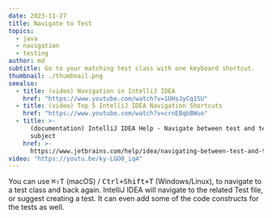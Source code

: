 ```yaml
---
date: 2023-11-27
title: Navigate to Test
topics:
  - java
  - navigation
  - testing
author: md
subtitle: Go to your matching test class with one keyboard shortcut.
thumbnail: ./thumbnail.png
seealso:
  - title: (video) Navigation in IntelliJ IDEA
    href: "https://www.youtube.com/watch?v=1UHsJyCq1SU"
  - title: (video) Top 5 IntelliJ IDEA Navigation Shortcuts
    href: "https://www.youtube.com/watch?v=crnEBqbBWuo"
  - title: >-
      (documentation) IntelliJ IDEA Help - Navigate between test and test
      subject
    href: >-
      https://www.jetbrains.com/help/idea/navigating-between-test-and-test-subject.html
video: "https://youtu.be/ky-LGO0_iq4"
---
```


You can use <kbd>⌘⇧T</kbd> (macOS) / <kbd>Ctrl+Shift+T</kbd> (Windows/Linux), to navigate to a test class and back again. IntelliJ IDEA will navigate to the related Test file, or suggest creating a test. It can even add some of the code constructs for the tests as well.
